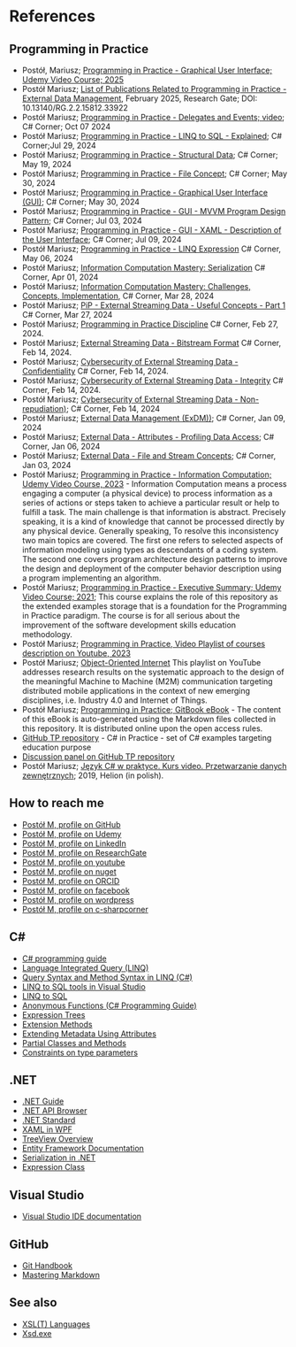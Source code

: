 # References

## Programming in Practice

- Postół, Mariusz; [Programming in Practice - Graphical User Interface; Udemy Video Course;  2025][udemyGUI]
- Postół Mariusz; [List of Publications Related to Programming in Practice - External Data Management](https://www.researchgate.net/publication/388581231_List_of_Publications_Related_to_Programming_in_Practice_-_External_Data_Management), February 2025, Research Gate; DOI: 10.13140/RG.2.2.15812.33922
- Postół Mariusz; [Programming in Practice - Delegates and Events; video](https://www.c-sharpcorner.com/article/programming-in-practice-delegates-and-events/); C# Corner; Oct 07 2024
- Postół Mariusz; [Programming in Practice - LINQ to SQL - Explained](https://www.c-sharpcorner.com/article/programming-in-practice-linq-to-sql-explained/); C# Corner;Jul 29, 2024
- Postół Mariusz; [Programming in Practice - Structural Data](https://www.c-sharpcorner.com/article/programming-in-practice-structural-data/); C# Corner; May 19, 2024
- Postół Mariusz; [Programming in Practice - File Concept](https://www.c-sharpcorner.com/article/programming-in-practice-file-concept/); C# Corner; May 30, 2024
- Postół Mariusz; [Programming in Practice - Graphical User Interface (GUI)][GUIMasterArticle]; C# Corner; May 30, 2024
- Postół Mariusz; [Programming in Practice - GUI - MVVM Program Design Pattern][MVVMSecondArticle]; C# Corner; Jul 03, 2024
- Postół Mariusz; [Programming in Practice - GUI - XAML - Description of the User Interface][GUIXAML]; C# Corner; Jul 09, 2024
- Postół Mariusz; [Programming in Practice - LINQ Expression](https://www.c-sharpcorner.com/article/programming-in-practice-linq-expression/) C# Corner, May 06, 2024
- Postół Mariusz; [Information Computation Mastery: Serialization](https://www.c-sharpcorner.com/article/information-computation-mastery-serialization/) C# Corner,  Apr 01, 2024
- Postół Mariusz; [Information Computation Mastery: Challenges, Concepts, Implementation](https://www.c-sharpcorner.com/article/information-computation-mastery-challenges-concepts-implementation/), C# Corner, Mar 28, 2024
- Postół Mariusz; [PiP - External Streaming Data - Useful Concepts - Part 1](https://www.c-sharpcorner.com/article/pip-external-streaming-data-useful-concepts-part-1/) C# Corner, Mar 27, 2024
- Postół Mariusz; [Programming in Practice Discipline](https://www.c-sharpcorner.com/article/programming-in-practice-discipline/) C# Corner,  Feb 27, 2024.
- Postół Mariusz; [External Streaming Data - Bitstream Format](https://www.c-sharpcorner.com/article/external-streaming-data-bitstream-format/)  C# Corner, Feb 14, 2024.
- Postół Mariusz; [Cybersecurity of External Streaming Data - Confidentiality][confidentiality] C# Corner, Feb 14, 2024.
- Postół Mariusz; [Cybersecurity of External Streaming Data - Integrity][CI] C# Corner, Feb 14, 2024.
- Postół Mariusz; [Cybersecurity of External Streaming Data - Non-repudiation)](https://www.c-sharpcorner.com/article/cybersecurity-of-external-streaming-data-non-repudiation/); C# Corner, Feb 14, 2024
- Postół Mariusz; [External Data Management (ExDM))][ExDM]; C# Corner,  Jan 09, 2024
- Postół Mariusz; [External Data - Attributes - Profiling Data Access][Attributes]; C# Corner,  Jan 06, 2024
- Postół Mariusz; [External Data - File and Stream Concepts][FileStream]; C# Corner, Jan 03, 2024
- Postół Mariusz; [Programming in Practice - Information Computation; Udemy Video Course, 2023][udemyPiPIC] - Information Computation means a process engaging a computer (a physical device) to process information as a series of actions or steps taken to achieve a particular result or help to fulfill a task. The main challenge is that information is abstract. Precisely speaking, it is a kind of knowledge that cannot be processed directly by any physical device. Generally speaking, To resolve this inconsistency two main topics are covered. The first one refers to selected aspects of information modeling using types as descendants of a coding system. The second one covers program architecture design patterns to improve the design and deployment of the computer behavior description using a program implementing an algorithm.
- Postół Mariusz; [Programming in Practice - Executive Summary; Udemy Video Course; 2021][udemyPiPES]; This course explains the role of this repository as the extended examples storage that is a foundation for the Programming in Practice paradigm. The course is for all serious about the improvement of the software development skills education methodology.
- Postół Mariusz; [Programming in Practice, Video Playlist of courses description on Youtube, 2023](https://www.youtube.com/playlist?list=PLC7zPvgw-Ybwya54i262_RfG5tEp2FSIt)
- Postół Mariusz; [Object-Oriented Internet](https://youtube.com/playlist?list=PLC7zPvgw-YbyWss-0j_waddacgroLFTzi) This playlist on YouTube addresses research results on the systematic approach to the design of the meaningful Machine to Machine (M2M) communication targeting distributed mobile applications in the context of new emerging disciplines, i.e. Industry 4.0 and Internet of Things.
- Postół Mariusz; [Programming in Practice; GitBook eBook](https://mpostol.gitbook.io/pip) - The content of this eBook is auto-generated using the Markdown files collected in this repository. It is distributed online upon the open access rules.
- [GitHub TP repository][TP] - C# in Practice - set of C# examples targeting education purpose
- [Discussion panel on GitHub TP repository][Discussion]
- Postół Mariusz; [Język C# w praktyce. Kurs video. Przetwarzanie danych zewnętrznych][vdpnt]; 2019, Helion (in polish).

## How to reach me

- [Postół M, profile on GitHub][MPGitHub]
- [Postół M, profile on Udemy][MPUdemy]
- [Postół M, profile on LinkedIn](https://pl.linkedin.com/in/mpostol)
- [Postół M, profile on ResearchGate](https://www.researchgate.net/profile/Mariusz-Postol)
- [Postół M, profile on youtube](https://www.youtube.com/@mariuszpostol)
- [Postół M, profile on nuget](https://www.nuget.org/profiles/mpostol)
- [Postół M, profile on ORCID](https://orcid.org/0000-0002-9669-0565)
- [Postół M, profile on facebook](https://www.facebook.com/mariusz.postol/)
- [Postół M, profile on wordpress](http://mpostol.wordpress.com/)
- [Postół M, profile on c-sharpcorner](https://www.c-sharpcorner.com/members/mariusz-postol)

## C\#

- [C# programming guide][csharpguid]
- [Language Integrated Query (LINQ)](https://docs.microsoft.com/dotnet/csharp/programming-guide/concepts/linq)
- [Query Syntax and Method Syntax in LINQ (C#)](https://docs.microsoft.com/dotnet/csharp/programming-guide/concepts/linq/query-syntax-and-method-syntax-in-linq)
- [LINQ to SQL tools in Visual Studio](https://docs.microsoft.com/visualstudio/data-tools/linq-to-sql-tools-in-visual-studio2?view=vs-2017)
- [LINQ to SQL](https://docs.microsoft.com/dotnet/framework/data/adonet/sql/linq/)
- [Anonymous Functions (C# Programming Guide)](https://docs.microsoft.com/dotnet/csharp/programming-guide/statements-expressions-operators/anonymous-functions)
- [Expression Trees][ET]
- [Extension Methods](https://docs.microsoft.com/dotnet/csharp/programming-guide/classes-and-structs/extension-methods)
- [Extending Metadata Using Attributes](https://docs.microsoft.com/dotnet/standard/attributes/index)
- [Partial Classes and Methods](https://docs.microsoft.com/dotnet/csharp/programming-guide/classes-and-structs/partial-classes-and-methods)
- [Constraints on type parameters](https://docs.microsoft.com/dotnet/csharp/programming-guide/generics/constraints-on-type-parameters)
  
## .NET

- [.NET Guide](https://docs.microsoft.com/dotnet/standard/)
- [.NET API Browser](https://docs.microsoft.com/dotnet/api/)
- [.NET Standard](https://docs.microsoft.com/dotnet/standard/net-standard)
- [XAML in WPF](https://docs.microsoft.com/dotnet/framework/wpf/advanced/xaml-in-wpf)
- [TreeView Overview](https://docs.microsoft.com/dotnet/framework/wpf/controls/treeview-overview?view=netframework-4.7.2)
- [Entity Framework Documentation](https://docs.microsoft.com/ef/)
- [Serialization in .NET](http://msdn.microsoft.com/library/7ay27kt9.aspx)
- [Expression Class][ExpressionClass]

## Visual Studio

- [Visual Studio IDE documentation](https://docs.microsoft.com/visualstudio/ide/?view=vs-2017)

## GitHub

- [Git Handbook](https://guides.github.com/introduction/git-handbook/)
- [Mastering Markdown](https://guides.github.com/features/mastering-markdown/)

## See also

- [XSL\(T\) Languages](https://www.w3schools.com/xml/xsl_languages.asp)
- [Xsd.exe](http://msdn.microsoft.com/library/x6c1kb0s.aspx)

[csharpguid]:          https://docs.microsoft.com/dotnet/csharp/programming-guide/
[ExpressionClass]:     https://docs.microsoft.com/dotnet/api/system.linq.expressions.expression
[ET]:                  https://docs.microsoft.com/dotnet/csharp/programming-guide/concepts/expression-trees/index
[MPGitHub]:            https://github.com/mpostol
[MPUdemy]:             https://www.udemy.com/user/mariusz-postol/
[udemyPiPIC]:          https://www.udemy.com/course/information-computation/?referralCode=9003E3EF42419C6E6B21
[udemyPiPES]:          https://www.udemy.com/course/pipintroduction/?referralCode=E1B8E460A82ECB36A835
[udemyGUI]:            https://www.udemy.com/course/graphical-data/?referralCode=D5A8424AF850FC91DEED

[TP]:                  https://github.com/mpostol/TP
[Discussion]:          https://github.com/mpostol/TP/discussions
[vdpnt]:               https://videopoint.pl/kurs/jezyk-c-w-praktyce-kurs-video-przetwarzanie-danych-zewnetrznych-mariusz-postol,vjcprv.htm#format/w

[CI]:                  https://www.c-sharpcorner.com/article/cybersecurity-of-external-streaming-data-integrity/
[confidentiality]:     https://www.c-sharpcorner.com/article/cybersecurity-of-external-streaming-data-confidentiality/
[ExDM]:                https://www.c-sharpcorner.com/blogs/external-data-management-exdm
[FileStream]:          https://www.c-sharpcorner.com/article/external-data-file-and-stream-concepts
[Attributes]:          https://www.c-sharpcorner.com/article/external-data-attributes-profiling-data-access/
[GUIMasterArticle]:    https://www.c-sharpcorner.com/article/programming-in-practice-graphical-user-interface-gui/
[MVVMSecondArticle]:   https://www.c-sharpcorner.com/article/programming-in-practice-gui-mvvm-program-design-pattern/
[GUIXAML]:             https://www.c-sharpcorner.com/article/programming-in-practice-gui-xaml-description-of-the-user-interface/
